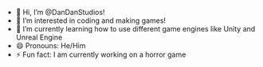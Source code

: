 - 👋 Hi, I’m @DanDanStudios!
- 👀 I’m interested in coding and making games!
- 🌱 I’m currently learning how to use different game engines like Unity and Unreal Engine
- 😄 Pronouns: He/Him
- ⚡ Fun fact: I am currently working on a horror game

<!---
DanDanStudios/DanDanStudios is a ✨ special ✨ repository because its `README.md` (this file) appears on your GitHub profile.
You can click the Preview link to take a look at your changes.
--->
